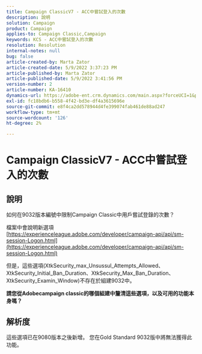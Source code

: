 ```yaml
---
title: Campaign ClassicV7 - ACC中嘗試登入的次數
description: 說明
solution: Campaign
product: Campaign
applies-to: Campaign Classic,Campaign
keywords: KCS - ACC中嘗試登入的次數
resolution: Resolution
internal-notes: null
bug: false
article-created-by: Marta Zator
article-created-date: 5/9/2022 3:37:23 PM
article-published-by: Marta Zator
article-published-date: 5/9/2022 3:41:56 PM
version-number: 2
article-number: KA-16410
dynamics-url: https://adobe-ent.crm.dynamics.com/main.aspx?forceUCI=1&pagetype=entityrecord&etn=knowledgearticle&id=d43c87e8-adcf-ec11-a7b5-0022480a8e40
exl-id: fc18bdb6-b558-4f42-bd3e-df4a3615696e
source-git-commit: e8f4ca2dd578944d4fe399074fab461de88ad247
workflow-type: tm+mt
source-wordcount: '126'
ht-degree: 2%

---
```


# Campaign ClassicV7 - ACC中嘗試登入的次數

## 說明


如何在9032版本編號中限制Campaign Classic中用戶嘗試登錄的次數？

檔案中會說明新選項
[https://experienceleague.adobe.com/developer/campaign-api/api/sm-session-Logon.html](https://experienceleague.adobe.com/developer/campaign-api/api/sm-session-Logon.html)

但是，這些選項(XtkSecurity_max_Unsussul_Attempts_Allowed、XtkSecurity_Initial_Ban_Duration、XtkSecurity_Max_Ban_Duration、XtkSecurity_Examin_Window)不存在於組建9032中。

<b>請您從Adobecampaign classic的哪個組建中釐清這些選項，以及可用的功能本身嗎？</b>


## 解析度


這些選項已在9080版本之後新增。 您在Gold Standard 9032版中將無法獲得此功能。
